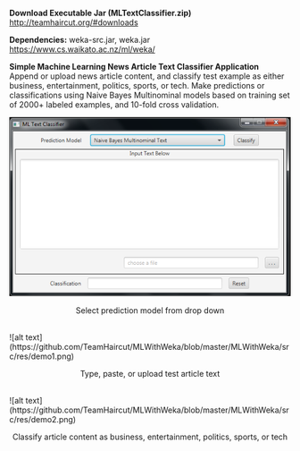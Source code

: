 <b>Download Executable Jar (MLTextClassifier.zip)</b><br>
 http://teamhaircut.org/#downloads 

<b>Dependencies:</b> weka-src.jar, weka.jar <br>
https://www.cs.waikato.ac.nz/ml/weka/

<b>Simple Machine Learning News Article Text Classifier Application</b><br>
Append or upload news article content, and classify test example as either business, entertainment, politics, sports, or tech.  Make predictions or classifications using Naive Bayes Multinominal models based on training set of 2000+ labeled examples, and 10-fold cross validation.

![alt text](https://github.com/TeamHaircut/MLWithWeka/blob/master/MLWithWeka/src/res/demo0.png)
<p align="center">Select prediction model from drop down<br><br></p>
![alt text](https://github.com/TeamHaircut/MLWithWeka/blob/master/MLWithWeka/src/res/demo1.png)
<p align="center">Type, paste, or upload test article text<br><br></p>
![alt text](https://github.com/TeamHaircut/MLWithWeka/blob/master/MLWithWeka/src/res/demo2.png)
<p align="center">Classify article content as business, entertainment, politics, sports, or tech<br><br></p>



